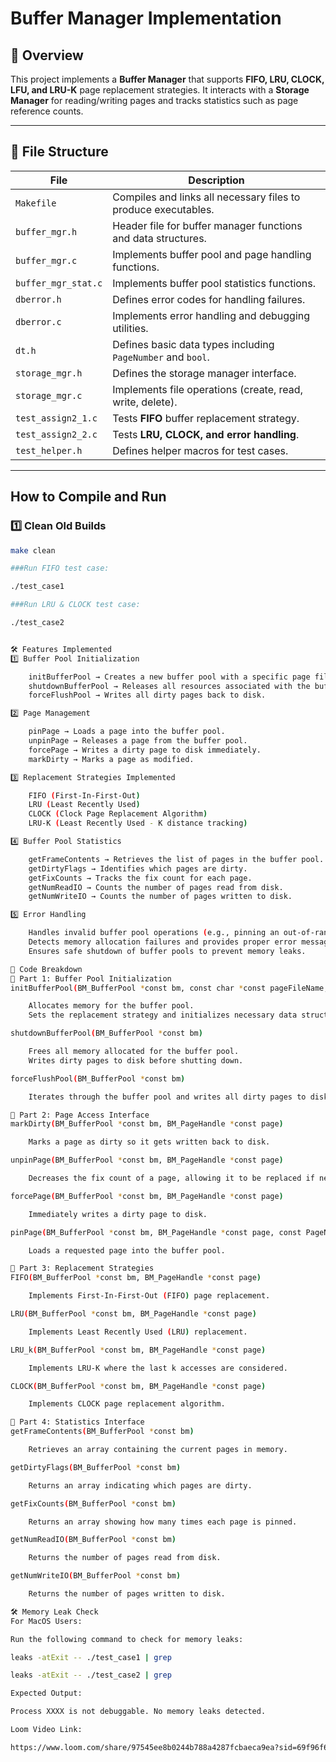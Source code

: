 # Buffer Manager Implementation

## 📌 Overview
This project implements a **Buffer Manager** that supports **FIFO, LRU, CLOCK, LFU, and LRU-K** page replacement strategies. It interacts with a **Storage Manager** for reading/writing pages and tracks statistics such as page reference counts.

---

## 📂 File Structure

| **File**               | **Description** |
|------------------------|----------------|
| `Makefile`            | Compiles and links all necessary files to produce executables. |
| `buffer_mgr.h`        | Header file for buffer manager functions and data structures. |
| `buffer_mgr.c`        | Implements buffer pool and page handling functions. |
| `buffer_mgr_stat.c`   | Implements buffer pool statistics functions. |
| `dberror.h`           | Defines error codes for handling failures. |
| `dberror.c`           | Implements error handling and debugging utilities. |
| `dt.h`               | Defines basic data types including `PageNumber` and `bool`. |
| `storage_mgr.h`       | Defines the storage manager interface. |
| `storage_mgr.c`       | Implements file operations (create, read, write, delete). |
| `test_assign2_1.c`    | Tests **FIFO** buffer replacement strategy. |
| `test_assign2_2.c`    | Tests **LRU, CLOCK, and error handling**. |
| `test_helper.h`       | Defines helper macros for test cases. |

---

## **How to Compile and Run**
### **1️⃣ Clean Old Builds**
```sh
make clean

###Run FIFO test case:

./test_case1

###Run LRU & CLOCK test case:

./test_case2


🛠️ Features Implemented
1️⃣ Buffer Pool Initialization

    initBufferPool → Creates a new buffer pool with a specific page file, page size, and replacement strategy.
    shutdownBufferPool → Releases all resources associated with the buffer pool.
    forceFlushPool → Writes all dirty pages back to disk.

2️⃣ Page Management

    pinPage → Loads a page into the buffer pool.
    unpinPage → Releases a page from the buffer pool.
    forcePage → Writes a dirty page to disk immediately.
    markDirty → Marks a page as modified.

3️⃣ Replacement Strategies Implemented

    FIFO (First-In-First-Out)
    LRU (Least Recently Used)
    CLOCK (Clock Page Replacement Algorithm)
    LRU-K (Least Recently Used - K distance tracking)

4️⃣ Buffer Pool Statistics

    getFrameContents → Retrieves the list of pages in the buffer pool.
    getDirtyFlags → Identifies which pages are dirty.
    getFixCounts → Tracks the fix count for each page.
    getNumReadIO → Counts the number of pages read from disk.
    getNumWriteIO → Counts the number of pages written to disk.

5️⃣ Error Handling

    Handles invalid buffer pool operations (e.g., pinning an out-of-range page).
    Detects memory allocation failures and provides proper error messages.
    Ensures safe shutdown of buffer pools to prevent memory leaks.

📖 Code Breakdown
🔹 Part 1: Buffer Pool Initialization
initBufferPool(BM_BufferPool *const bm, const char *const pageFileName, const int numPages, ReplacementStrategy strategy, void *stratData)

    Allocates memory for the buffer pool.
    Sets the replacement strategy and initializes necessary data structures.

shutdownBufferPool(BM_BufferPool *const bm)

    Frees all memory allocated for the buffer pool.
    Writes dirty pages to disk before shutting down.

forceFlushPool(BM_BufferPool *const bm)

    Iterates through the buffer pool and writes all dirty pages to disk.

🔹 Part 2: Page Access Interface
markDirty(BM_BufferPool *const bm, BM_PageHandle *const page)

    Marks a page as dirty so it gets written back to disk.

unpinPage(BM_BufferPool *const bm, BM_PageHandle *const page)

    Decreases the fix count of a page, allowing it to be replaced if necessary.

forcePage(BM_BufferPool *const bm, BM_PageHandle *const page)

    Immediately writes a dirty page to disk.

pinPage(BM_BufferPool *const bm, BM_PageHandle *const page, const PageNumber pageNum)

    Loads a requested page into the buffer pool.

🔹 Part 3: Replacement Strategies
FIFO(BM_BufferPool *const bm, BM_PageHandle *const page)

    Implements First-In-First-Out (FIFO) page replacement.

LRU(BM_BufferPool *const bm, BM_PageHandle *const page)

    Implements Least Recently Used (LRU) replacement.

LRU_k(BM_BufferPool *const bm, BM_PageHandle *const page)

    Implements LRU-K where the last k accesses are considered.

CLOCK(BM_BufferPool *const bm, BM_PageHandle *const page)

    Implements CLOCK page replacement algorithm.

🔹 Part 4: Statistics Interface
getFrameContents(BM_BufferPool *const bm)

    Retrieves an array containing the current pages in memory.

getDirtyFlags(BM_BufferPool *const bm)

    Returns an array indicating which pages are dirty.

getFixCounts(BM_BufferPool *const bm)

    Returns an array showing how many times each page is pinned.

getNumReadIO(BM_BufferPool *const bm)

    Returns the number of pages read from disk.

getNumWriteIO(BM_BufferPool *const bm)

    Returns the number of pages written to disk.

🛠️ Memory Leak Check
For MacOS Users:

Run the following command to check for memory leaks:

leaks -atExit -- ./test_case1 | grep

leaks -atExit -- ./test_case2 | grep 

Expected Output:

Process XXXX is not debuggable. No memory leaks detected.

Loom Video Link:

https://www.loom.com/share/97545ee8b0244b788a4287fcbaeca9ea?sid=69f96f65-9b68-48d1-891f-a92c20ee37f6